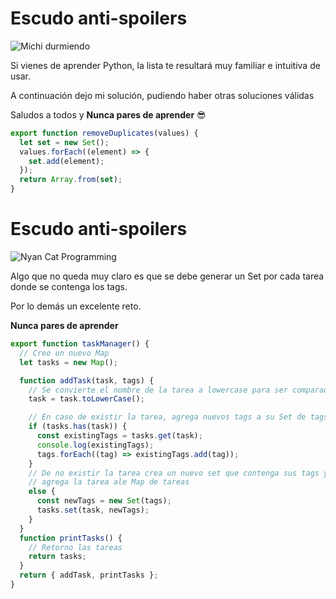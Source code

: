 # Escudo anti-spoilers

![Michi durmiendo](https://cdn.dribbble.com/users/1787323/screenshots/6604852/lazycat_code-01_4x.png)

Si vienes de aprender Python, la lista te resultará muy familiar e intuitiva de usar.

A continuación dejo mi solución, pudiendo haber otras soluciones válidas

Saludos a todos y **Nunca pares de aprender** 😎

```js
export function removeDuplicates(values) {
  let set = new Set();
  values.forEach((element) => {
    set.add(element);
  });
  return Array.from(set);
}
```

# Escudo anti-spoilers

![Nyan Cat Programming](https://hostrider.com/images/tw.png)

Algo que no queda muy claro es que se debe generar un Set por cada tarea donde se contenga los tags.

Por lo demás un excelente reto.

**Nunca pares de aprender**

```js
export function taskManager() {
  // Creo un nuevo Map
  let tasks = new Map();

  function addTask(task, tags) {
    // Se convierte el nombre de la tarea a lowercase para ser comparadad
    task = task.toLowerCase();

    // En caso de existir la tarea, agrega nuevos tags a su Set de tags
    if (tasks.has(task)) {
      const existingTags = tasks.get(task);
      console.log(existingTags);
      tags.forEach((tag) => existingTags.add(tag));
    }
    // De no existir la tarea crea un nuevo set que contenga sus tags y adicionalmente
    // agrega la tarea ale Map de tareas
    else {
      const newTags = new Set(tags);
      tasks.set(task, newTags);
    }
  }
  function printTasks() {
    // Retorno las tareas
    return tasks;
  }
  return { addTask, printTasks };
}
```
